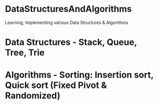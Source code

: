 # DataStructuresAndAlgorithms
Learning, Implementing various Data Structures &amp; Algorithms

# Data Structures - Stack, Queue, Tree, Trie
# Algorithms - Sorting: Insertion sort, Quick sort (Fixed Pivot & Randomized)

